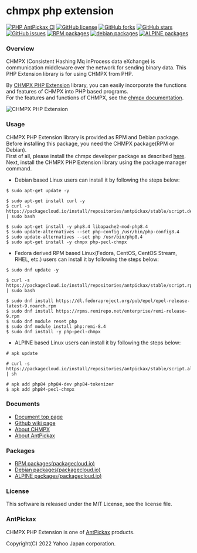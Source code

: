 chmpx php extension
====================
[![PHP AntPickax CI](https://github.com/yahoojapan/chmpx_phpext/workflows/PHP%20AntPickax%20CI/badge.svg)](https://github.com/yahoojapan/chmpx_phpext/actions)
[![GitHub license](https://img.shields.io/badge/license-MIT-blue.svg)](https://raw.githubusercontent.com/yahoojapan/chmpx_phpext/master/LICENSE)
[![GitHub forks](https://img.shields.io/github/forks/yahoojapan/chmpx_phpext.svg)](https://github.com/yahoojapan/chmpx_phpext/network)
[![GitHub stars](https://img.shields.io/github/stars/yahoojapan/chmpx_phpext.svg)](https://github.com/yahoojapan/chmpx_phpext/stargazers)
[![GitHub issues](https://img.shields.io/github/issues/yahoojapan/chmpx_phpext.svg)](https://github.com/yahoojapan/chmpx_phpext/issues)
[![RPM packages](https://img.shields.io/badge/rpm-packagecloud.io-844fec.svg)](https://packagecloud.io/antpickax/stable)
[![debian packages](https://img.shields.io/badge/deb-packagecloud.io-844fec.svg)](https://packagecloud.io/antpickax/stable)
[![ALPINE packages](https://img.shields.io/badge/apk-packagecloud.io-844fec.svg)](https://packagecloud.io/antpickax/stable)

### Overview
CHMPX (Consistent Hashing Mq inProcess data eXchange) is communication middleware over the network for sending binary data.
This PHP Extension library is for using CHMPX from PHP.  

By [CHMPX PHP Extension](https://php.chmpx.antpick.ax/) library, you can easily incorporate the functions and features of CHMPX into PHP based programs.  
For the features and functions of CHMPX, see the [chmpx documentation](https://chmpx.antpick.ax/).  

![CHMPX PHP Extension](https://php.chmpx.antpick.ax/images/top_chmpx_phpext.png)

### Usage
CHMPX PHP Extension library is provided as RPM and Debian package.  
Before installing this package, you need the CHMPX package(RPM or Debian).  
First of all, please install the chmpx developer package as described [here](https://chmpx.antpick.ax/usage.html).  
Next, install the CHMPX PHP Extension library using the package manager command.  

- Debian based Linux users can install it by following the steps below:  
```
$ sudo apt-get update -y

$ sudo apt-get install curl -y
$ curl -s https://packagecloud.io/install/repositories/antpickax/stable/script.deb.sh | sudo bash

$ sudo apt-get install -y php8.4 libapache2-mod-php8.4
$ sudo update-alternatives --set php-config /usr/bin/php-config8.4
$ sudo update-alternatives --set php /usr/bin/php8.4
$ sudo apt-get install -y chmpx php-pecl-chmpx
```
- Fedora derived RPM based Linux(Fedora, CentOS, CentOS Stream, RHEL, etc.) users can install it by following the steps below:
```
$ sudo dnf update -y

$ curl -s https://packagecloud.io/install/repositories/antpickax/stable/script.rpm.sh | sudo bash

$ sudo dnf install https://dl.fedoraproject.org/pub/epel/epel-release-latest-9.noarch.rpm
$ sudo dnf install https://rpms.remirepo.net/enterprise/remi-release-9.rpm
$ sudo dnf module reset php
$ sudo dnf module install php:remi-8.4
$ sudo dnf install -y php-pecl-chmpx
```
- ALPINE based Linux users can install it by following the steps below:
```
# apk update

# curl -s https://packagecloud.io/install/repositories/antpickax/stable/script.alpine.sh | sh

# apk add php84 php84-dev php84-tokenizer
$ apk add php84-pecl-chmpx
```

### Documents
- [Document top page](https://php.chmpx.antpick.ax/)
- [Github wiki page](https://github.com/yahoojapan/chmpx_phpext/wiki)
- [About CHMPX](https://chmpx.antpick.ax/)
- [About AntPickax](https://antpick.ax/)

### Packages
- [RPM packages(packagecloud.io)](https://packagecloud.io/app/antpickax/stable/search?q=php&filter=rpm&filter=rpm&dist=&arch=)
- [Debian packages(packagecloud.io)](https://packagecloud.io/app/antpickax/stable/search?q=php&filter=deb&dist=&arch=)
- [ALPINE packages(packagecloud.io)](https://packagecloud.io/app/antpickax/stable/search?q=php&filter=alpine&dist=&arch=)

### License
This software is released under the MIT License, see the license file.

### AntPickax
CHMPX PHP Extension is one of [AntPickax](https://antpick.ax/) products.

Copyright(C) 2022 Yahoo Japan corporation.
